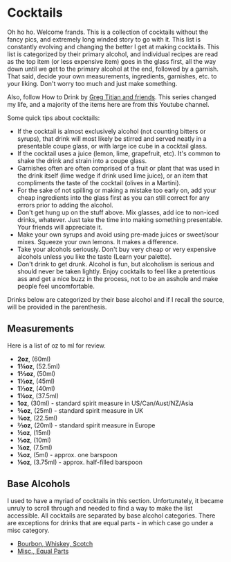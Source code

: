 # Cocktails

Oh ho ho. Welcome frands. This is a collection of cocktails without the fancy pics, and extremely long winded story to go with it. This list is constantly evolving and changing the better I get at making cocktails. This list is categorized by their primary alcohol, and individual recipes are read as the top item (or less expensive item) goes in the glass first, all the way down until we get to the primary alcohol at the end, followed by a garnish. That said, decide your own measurements, ingredients, garnishes, etc. to your liking. Don't worry too much and just make something.

Also, follow How to Drink by [Greg Titian and friends](https://www.youtube.com/channel/UCioZY1p0bZ4Xt-yodw8_cBQ). This series changed my life, and a majority of the items here are from this Youtube channel.

Some quick tips about cocktails:

* If the cocktail is almost exclusively alcohol (not counting bitters or syrups), that drink will most likely be stirred and served neatly in a presentable coupe glass, or with large ice cube in a cocktail glass.
* If the cocktail uses a juice (lemon, lime, grapefruit, etc). It's common to shake the drink and strain into a coupe glass.
* Garnishes often are often comprised of a fruit or plant that was used in the drink itself (lime wedge if drink used lime juice), or an item that compliments the taste of the cocktail (olives in a Martini).
* For the sake of not spilling or making a mistake too early on, add your cheap ingredients into the glass first as you can still correct for any errors prior to adding the alcohol.
* Don't get hung up on the stuff above. Mix glasses, add ice to non-iced drinks, whatever. Just take the time into making something presentable. Your friends will appreciate it.
* Make your own syrups and avoid using pre-made juices or sweet/sour mixes. Squeeze your own lemons. It makes a difference.
* Take your alcohols seriously. Don't buy very cheap or very expensive alcohols unless you like the taste (Learn your palette).
* Don't drink to get drunk. Alcohol is fun, but alcoholism is serious and should never be taken lightly. Enjoy cocktails to feel like a pretentious ass and get a nice buzz in the process, not to be an asshole and make people feel uncomfortable.

Drinks below are categorized by their base alcohol and if I recall the source, will be provided in the parenthesis.

## Measurements

Here is a list of oz to ml for review.

* **2oz**, (60ml)
* **1¾oz**, (52.5ml)
* **1⅔oz**, (50ml)
* **1½oz**, (45ml)
* **1⅓oz**, (40ml)
* **1¼oz**, (37.5ml)
* **1oz**, (30ml) - standard spirit measure in US/Can/Aust/NZ/Asia
* **⅚oz**, (25ml) - standard spirit measure in UK
* **¾oz**, (22.5ml)
* **⅔oz**, (20ml) - standard spirit measure in Europe
* **½oz**, (15ml)
* **⅓oz**, (10ml)
* **¼oz**, (7.5ml)
* **⅙oz**, (5ml) - approx. one barspoon
* **⅛oz**, (3.75ml) - approx. half-filled barspoon

## Base Alcohols

I used to have a myriad of cocktails in this section. Unfortunately, it became unruly to scroll through and needed to find a way to make the list accessible. All cocktails are separated by base alcohol categories. There are exceptions for drinks that are equal parts - in which case go under a misc category.

* [Bourbon, Whiskey, Scotch](bourbon-whiskey/)
* [Misc., Equal Parts](misc/)
